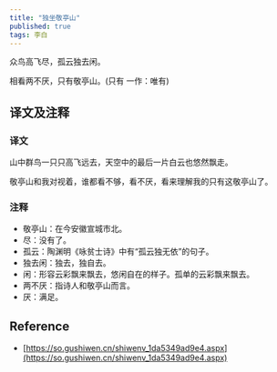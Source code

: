 ```yaml
---
title: "独坐敬亭山"
published: true
tags: 李白
---
```


众鸟高飞尽，孤云独去闲。

相看两不厌，只有敬亭山。(只有 一作：唯有)

## 译文及注释

### 译文

山中群鸟一只只高飞远去，天空中的最后一片白云也悠然飘走。

敬亭山和我对视着，谁都看不够，看不厌，看来理解我的只有这敬亭山了。

### 注释

- 敬亭山：在今安徽宣城市北。
- 尽：没有了。
- 孤云：陶渊明《咏贫士诗》中有“孤云独无依”的句子。
- 独去闲：独去，独自去。
- 闲：形容云彩飘来飘去，悠闲自在的样子。孤单的云彩飘来飘去。
- 两不厌：指诗人和敬亭山而言。
- 厌：满足。

## Reference

- [https://so.gushiwen.cn/shiwenv_1da5349ad9e4.aspx](https://so.gushiwen.cn/shiwenv_1da5349ad9e4.aspx)